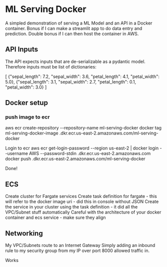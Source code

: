 # ML Serving Docker

A simpled demonstration of serving a ML Model and an API in a Docker container.
Bonus if I can make a streamlit app to do data entry and prediction.
Double bonus if I can then host the container in AWS.

## API Inputs

The API expects inputs that are de-serializable as a pydantic model.  
Therefore inputs must be list of dictionaries:

[
  {"sepal_length": 7.2, "sepal_width": 3.6, "petal_length": 4.1, "petal_width": 5.0},
  {"sepal_length": 3.1, "sepal_width": 2.7, "petal_length": 0.1, "petal_width": 3.0}
]

## Docker setup

### push image to ecr
aws ecr create-repository --repository-name ml-serving-docker
docker tag ml-serving-docker-image <your-account-id>.dkr.ecr.us-east-2.amazonaws.com/ml-serving-docker

Login to ecr
aws ecr get-login-password --region us-east-2 | docker login --username AWS --password-stdin <your-account-id>.dkr.ecr.us-east-2.amazonaws.com
docker push <your-account-id>.dkr.ecr.us-east-2.amazonaws.com/ml-serving-docker

Done!

## ECS

Create cluster for Fargate services
Create task definition for fargate - this will refer to the docker image uri - did this in console without JSON
Create the service in your cluster using the task definition - it did all the VPC/Subnet stuff automatically
Careful with the architecture of your docker container and ecs service - make sure they align

## Networking

My VPC/Subnets route to an Internet Gateway
Simply adding an inbound rule to my security group from my IP over port 8000 allowed traffic in.

Works




